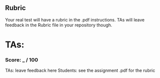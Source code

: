 ## Rubric
Your real test will have a rubric in the .pdf instructions. TAs will leave feedback in the Rubric file in your repository though.

# TAs:
### Score: _ / 100
TAs: leave feedback here
Students: see the assignment .pdf for the rubric